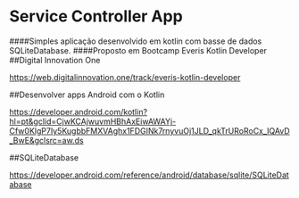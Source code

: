 # Service Controller App

####Simples aplicação desenvolvido em kotlin com basse de dados SQLiteDatabase.
####Proposto em Bootcamp Everis Kotlin Developer ##Digital Innovation One

https://web.digitalinnovation.one/track/everis-kotlin-developer

##Desenvolver apps Android com o Kotlin

https://developer.android.com/kotlin?hl=pt&gclid=CjwKCAjwuvmHBhAxEiwAWAYj-Cfw0KlgP7Iy5KugbbFMXVAghx1FDGINk7rnyvuOj1JLD_qkTrURoRoCx_IQAvD_BwE&gclsrc=aw.ds

##SQLiteDatabase

https://developer.android.com/reference/android/database/sqlite/SQLiteDatabase

